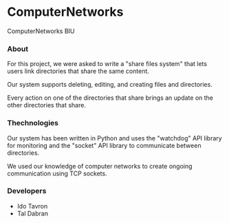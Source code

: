 # ComputerNetworks
ComputerNetworks BIU
### About
For this project, we were asked to write a "share files system" that lets users link directories that share the same content.

Our system supports deleting, editing, and creating files and directories.

Every action on one of the directories that share brings an update on the other directories that share.

### Thechnologies

Our system has been written in Python and uses the "watchdog" API library for monitoring and the "socket" API library to communicate between directories.

We used our knowledge of computer networks to create ongoing communication using TCP sockets.

### Developers

- Ido Tavron
- Tal Dabran

